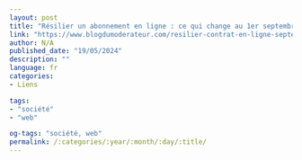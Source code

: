 ```yaml
---
layout: post
title: "Résilier un abonnement en ligne : ce qui change au 1er septembre"
link: "https://www.blogdumoderateur.com/resilier-contrat-en-ligne-septembre-2023"
author: N/A
published_date: "19/05/2024"
description: ""
language: fr
categories:
- Liens

tags:
- "société"
- "web"

og-tags: "société, web"
permalink: /:categories/:year/:month/:day/:title/
---
```

